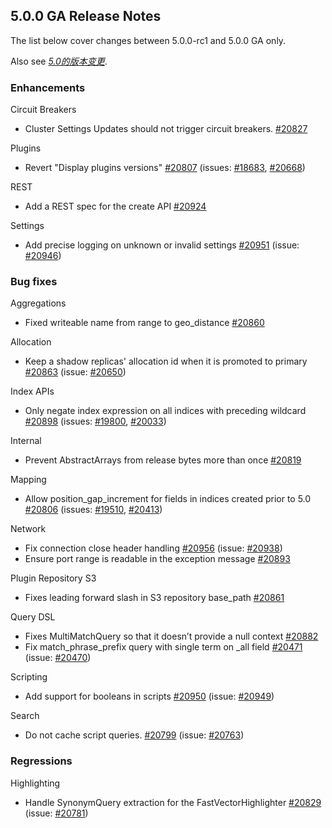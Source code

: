 ## 5.0.0 GA Release Notes

The list below cover changes between 5.0.0-rc1 and 5.0.0 GA only.

Also see [_5.0的版本变更_](breaking-changes-5.0.html).

### Enhancements

Circuit Breakers 
    

  * Cluster Settings Updates should not trigger circuit breakers. [#20827](https://github.com/elastic/elasticsearch/pull/20827)



Plugins 
    

  * Revert "Display plugins versions" [#20807](https://github.com/elastic/elasticsearch/pull/20807) (issues: [#18683](https://github.com/elastic/elasticsearch/issues/18683), [#20668](https://github.com/elastic/elasticsearch/issues/20668)) 



REST 
    

  * Add a REST spec for the create API [#20924](https://github.com/elastic/elasticsearch/pull/20924)



Settings 
    

  * Add precise logging on unknown or invalid settings [#20951](https://github.com/elastic/elasticsearch/pull/20951) (issue: [#20946](https://github.com/elastic/elasticsearch/issues/20946)) 



### Bug fixes

Aggregations 
    

  * Fixed writeable name from range to geo_distance [#20860](https://github.com/elastic/elasticsearch/pull/20860)



Allocation 
    

  * Keep a shadow replicas' allocation id when it is promoted to primary [#20863](https://github.com/elastic/elasticsearch/pull/20863) (issue: [#20650](https://github.com/elastic/elasticsearch/issues/20650)) 



Index APIs 
    

  * Only negate index expression on all indices with preceding wildcard [#20898](https://github.com/elastic/elasticsearch/pull/20898) (issues: [#19800](https://github.com/elastic/elasticsearch/issues/19800), [#20033](https://github.com/elastic/elasticsearch/issues/20033)) 



Internal 
    

  * Prevent AbstractArrays from release bytes more than once [#20819](https://github.com/elastic/elasticsearch/pull/20819)



Mapping 
    

  * Allow position_gap_increment for fields in indices created prior to 5.0 [#20806](https://github.com/elastic/elasticsearch/pull/20806) (issues: [#19510](https://github.com/elastic/elasticsearch/issues/19510), [#20413](https://github.com/elastic/elasticsearch/issues/20413)) 



Network 
    

  * Fix connection close header handling [#20956](https://github.com/elastic/elasticsearch/pull/20956) (issue: [#20938](https://github.com/elastic/elasticsearch/issues/20938)) 
  * Ensure port range is readable in the exception message [#20893](https://github.com/elastic/elasticsearch/pull/20893)



Plugin Repository S3 
    

  * Fixes leading forward slash in S3 repository base_path [#20861](https://github.com/elastic/elasticsearch/pull/20861)



Query DSL 
    

  * Fixes MultiMatchQuery so that it doesn’t provide a null context [#20882](https://github.com/elastic/elasticsearch/pull/20882)
  * Fix match_phrase_prefix query with single term on _all field [#20471](https://github.com/elastic/elasticsearch/pull/20471) (issue: [#20470](https://github.com/elastic/elasticsearch/issues/20470)) 



Scripting 
    

  * Add support for booleans in scripts [#20950](https://github.com/elastic/elasticsearch/pull/20950) (issue: [#20949](https://github.com/elastic/elasticsearch/issues/20949)) 



Search 
    

  * Do not cache script queries. [#20799](https://github.com/elastic/elasticsearch/pull/20799) (issue: [#20763](https://github.com/elastic/elasticsearch/issues/20763)) 



### Regressions

Highlighting 
    

  * Handle SynonymQuery extraction for the FastVectorHighlighter [#20829](https://github.com/elastic/elasticsearch/pull/20829) (issue: [#20781](https://github.com/elastic/elasticsearch/issues/20781)) 


